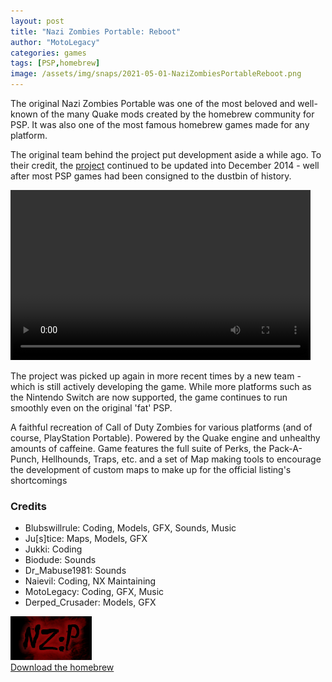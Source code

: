 ```yaml
---
layout: post
title: "Nazi Zombies Portable: Reboot"
author: "MotoLegacy"
categories: games
tags: [PSP,homebrew]
image: /assets/img/snaps/2021-05-01-NaziZombiesPortableReboot.png
---
```


The original Nazi Zombies Portable was one of the most beloved and well-known of the many Quake mods created by the homebrew community for PSP. It was also one of the most famous homebrew games made for any platform.

The original team behind the project put development aside a while ago. To their credit, the [project](https://archive.org/details/2011-05-15-nzppsp) continued to be updated into December 2014 - well after most PSP games had been consigned to the dustbin of history.

<video class="center" width="480" height="272" controls>
	<source type="video/mp4" src="https://github.com/PSP-Archive/PSP-Archive.github.io/raw/gh-pages/assets/video/2021-05-01-NaziZombiesPortableReboot.mp4">
</video>

The project was picked up again in more recent times by a new team - which is still actively developing the game. While more platforms such as the Nintendo Switch are now supported, the game continues to run smoothly even on the original 'fat' PSP.

A faithful recreation of Call of Duty Zombies for various platforms (and of course, PlayStation Portable). Powered by the Quake engine and unhealthy amounts of caffeine. Game features the full suite of Perks, the Pack-A-Punch, Hellhounds, Traps, etc. and a set of Map making tools to encourage the development of custom maps to make up for the official listing's shortcomings

### Credits

- Blubswillrule: Coding, Models, GFX, Sounds, Music
- Ju[s]tice: Maps, Models, GFX
- Jukki: Coding
- Biodude: Sounds
- Dr_Mabuse1981: Sounds
- Naievil: Coding, NX Maintaining
- MotoLegacy: Coding, GFX, Music
- Derped_Crusader: Models, GFX

<p class="download-btn">
    <a href="https://github.com/thyjukki/NZP-Reboot">
	<img border="0" alt="Download the homebrew" src="/assets/img/icon0/2021-05-01-NaziZombiesPortableReboot.png" width="130" height="70">
	</br>Download the homebrew
	</a>
</p>
